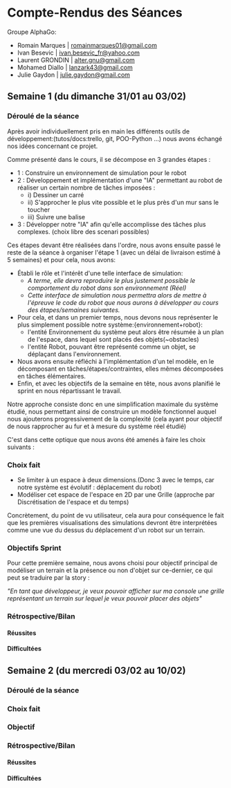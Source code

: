 # Compte-Rendus des Séances

Groupe AlphaGo:
- Romain Marques | romainmarques01@gmail.com
- Ivan Besevic | ivan.besevic_fr@yahoo.com
- Laurent GRONDIN | alter.gnu@gmail.com
- Mohamed Diallo | lanzark43@gmail.com
- Julie Gaydon | julie.gaydon@gmail.com

## Semaine 1 (du dimanche 31/01 au 03/02)
### Déroulé de la séance
Après avoir individuellement pris en main les différents outils de développement:(tutos/docs:trello, git, POO-Python
...) nous avons échangé nos idées concernant ce projet.

Comme présenté dans le cours, il se décompose en 3 grandes étapes :
- 1 : Construire un environnement de simulation pour le robot
- 2 : Développement et implémentation d'une "IA" permettant au robot de réaliser un certain nombre de tâches imposées :
  - i) Dessiner un carré
  - ii) S'approcher le plus vite possible et le plus près d'un mur sans le toucher
  - iii) Suivre une balise
- 3 : Développer notre "IA" afin qu'elle accomplisse des tâches plus complexes. (choix libre des scenari possibles)

Ces étapes devant être réalisées dans l'ordre, nous avons ensuite passé le reste de la séance à organiser l'étape 1
(avec un délai de livraison estimé à 5 semaines) et pour cela, nous avons:

- Établi le rôle et l'intérêt d'une telle interface de simulation:
  - *A terme, elle devra reproduire le plus justement possible le comportement du robot dans son environnement (Réel)*
  - *Cette interface de simulation nous permettra alors de mettre à l'épreuve le code du robot que nous aurons à développer au cours des étapes/semaines suivantes.*
- Pour cela, et dans un premier temps, nous devons nous représenter le plus simplement possible notre système:{environnement+robot}:
  - l'entité Environnement du système peut alors être résumée à un plan de l'espace, dans lequel sont placés des objets(~obstacles)
  - l'entité Robot, pouvant être représenté comme un objet, se déplaçant dans l'environnement.
- Nous avons ensuite réfléchi à l'implémentation d'un tel modèle, en le décomposant en
tâches/étapes/contraintes, elles mêmes décomposées en tâches élémentaires.
- Enfin, et avec les objectifs de la semaine en tête, nous avons planifié le sprint en nous répartissant le travail.

Notre approche consiste donc en une simplification maximale du système étudié, nous permettant ainsi de construire un modèle fonctionnel auquel nous ajouterons progressivement de la complexité (cela ayant pour objectif de nous rapprocher au fur et à mesure du système réel étudié)

C'est dans cette optique que nous avons été amenés à faire les choix suivants :

### Choix fait
- Se limiter à un espace à deux dimensions.(Donc 3 avec le temps, car notre système est évolutif : déplacement du robot)
- Modéliser cet espace de l'espace en 2D par une Grille (approche par Discrétisation de l'espace et du temps)


Concrètement, du point de vu utilisateur, cela aura pour conséquence le fait que les premières visualisations des simulations devront être interprétées comme une vue du dessus du déplacement d'un robot sur un terrain.

### Objectifs Sprint
Pour cette première semaine, nous avons choisi pour objectif principal de modéliser un terrain et la présence ou non d'objet sur ce-dernier, ce qui peut se traduire par la story :

*"En tant que développeur, je veux pouvoir afficher sur ma console une grille représentant un terrain sur lequel je veux pouvoir placer des objets"*

### Rétrospective/Bilan
#### Réussites
#### Difficultées

## Semaine 2 (du mercredi 03/02 au 10/02)
### Déroulé de la séance
### Choix fait
### Objectif
### Rétrospective/Bilan
#### Réussites
#### Difficultées


